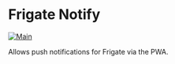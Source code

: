 # Frigate Notify

[![Main](https://github.com/brilliant-monkey/frigate-notify/actions/workflows/main.yml/badge.svg?branch=main&event=push)](https://github.com/brilliant-monkey/frigate-notify/actions/workflows/main.yml)

Allows push notifications for Frigate via the PWA.

